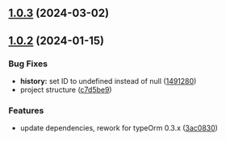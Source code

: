 ## [1.0.3](https://github.com/ifjkt/typeorm-revisions/compare/1.0.2...1.0.3) (2024-03-02)



## [1.0.2](https://github.com/ifjkt/typeorm-revisions/compare/3ac083092824e4cb17d576d0a45b9e8261a40d5f...1.0.2) (2024-01-15)


### Bug Fixes

* **history:** set ID to undefined instead of null ([1491280](https://github.com/ifjkt/typeorm-revisions/commit/14912808ab7ca33c2730b1d617485b0f902b48fb))
* project structure ([c7d5be9](https://github.com/ifjkt/typeorm-revisions/commit/c7d5be966943b875abaf9693662299c3009ca2c5))


### Features

* update dependencies, rework for typeOrm 0.3.x ([3ac0830](https://github.com/ifjkt/typeorm-revisions/commit/3ac083092824e4cb17d576d0a45b9e8261a40d5f))



